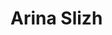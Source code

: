 
<body style="background-image: linear-gradient(62deg, #3a3d40 0%, var(--main-gray) 100%);">
<h1>Arina Slizh</h1>
</body>
